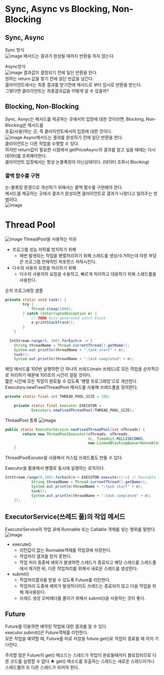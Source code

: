 # Sync, Async vs Blocking, Non-Blocking

## Sync, Async
Sync 방식  
![image](https://user-images.githubusercontent.com/67637716/155871292-c39a07b7-c0e1-4afe-918d-10dc8fd9e33d.png)
메서드는 결과가 완성될 때까지 반환을 하지 않는다.  

Async방식  
![image](https://user-images.githubusercontent.com/67637716/155871322-d5aed60e-44c0-40c5-a990-b4eb967e68a4.png)
결과값이 결정되기 전에 일단 반환을 한다.  
원하는 return 값을 찾기 전에 일단 빈값을 넘긴다.  
클라이언트에서는 최종 결과를 받기전에 메서드로 부터 임시로 반환을 받는다.  
그렇다면 클라이언트는 최종결과값을 어떻게 알 수 있을까?  


## Blocking, Non-Blocking
Sync, Asnyc는 메서드를 제공하는 곳에서의 입장에 대한 것이라면, Blocking, Non-Blocking은 메서드를  
호출(사용)하는 곳, 즉 클라이언트에서의 입장에 대한 것이다.  
![image](https://user-images.githubusercontent.com/67637716/155871380-fb68665a-2da0-4b7a-8c1e-8813e71d4c74.png)
Async메서드는 결과를 완성하기 전에 일단 반환을 한다.  
클라이언트는 다른 작업을 수행할 수 있다.  
하지만 return값이 필요한 시점에서 getPriceAsync의 결과를 알고 싶을 때에는 다시 데이터를 조회해야한다.  
클라이언트 입장에서는 항상 논블록킹이 아닌상태이다. (데이터 조회시 Blocking)

### 콜백 함수를 구현
논-블록킹 환경으로 개선하기 위해서는 콜백 함수를 구현해야 한다.  
메서드를 제공하는 곳에서 결과가 완성되면 클라이언트로 결과가 나왔다고 알려주는 방법이다.  
![image](https://user-images.githubusercontent.com/67637716/155871528-0c7d3590-751b-4c89-bf6f-f25925d73021.png)


# Thread Pool
![image](https://user-images.githubusercontent.com/67637716/155872082-d591e249-bd20-40f0-8ddf-efd4b8146ed5.png)
ThreadPool을 사용하는 이유  
* 프로그램 성능 저하를 방지하기 위해
	* 매번 발생되는 작업을 병렬처리하기 위해 스레드를 생성/수거하는데 따른 부담은 프로그램 전체적인 퍼포먼스 저하시킨다.
* 다수의 사용자 요청을 처리하기 위해
	* 다수의 사용자의 요청을 수용하고, 빠르게 처리하고 대응하기 위해 스레드풀을 사용한다.


순차 프로그래밍 샘플
``` java
private static void task() {
		try {
			Thread.sleep(1000);
		} catch (InterruptedException e) {
			// TODO Auto-generated catch block
			e.printStackTrace();
		}
	}
  
  IntStream.range(0, 100).forEach(n -> {
    String threadName = Thread.currentThread().getName();
    System.out.println(threadName + ":task start" + n);
    task();
    System.out.println(threadName + ":task completed" + n);
```

해당 메서드를 100번 실행하면 단 하나의 쓰레드(main 쓰레드)로 모든 작업을 순차적으로 처리하기 때문에 100초의 시간이 걸릴 것이다.  
짧은 시간에 모든 작업이 완료될 수 있도록 '병렬 프로그래밍'으로 개선한다.  
Executors.newFixedThreadPool 메서드를 사용해 쓰레드풀을 정의한다.  
``` java
private static final int THREAD_POOL_SIZE = 100;
	 
	private static final Executor EXECUTOR =
			Executors.newFixedThreadPool(THREAD_POOL_SIZE);
```

ThreadPool 종류
![image](https://user-images.githubusercontent.com/67637716/155871948-2aa630d0-dd13-4c50-b9ee-9af38281130d.png)

``` java
public static ExecutorService newFixedThreadPool(int nThreads) {
        return new ThreadPoolExecutor(nThreads, nThreads,
                                      0L, TimeUnit.MILLISECONDS,
                                      new LinkedBlockingQueue<Runnable>());
    }
```
ThreadPoolExcutor을 사용해서 커스텀 쓰레드풀도 만들 수 있다.  

Executor을 활용해서 병렬로 동시에 실행하는 로직이다.  
``` java
IntStream.range(0,100).forEach(n-> EXECUTOR.execute(()->{ // Runnable 구현
		    String threadName = Thread.currentThread().getName();
		    System.out.println(threadName + ":task start" + n);
		    task();
		    System.out.println(threadName + ":task completed" + n);
	});
```

## ExecutorService(쓰레드 풀)의 작업 메서드
ExecutorService의 작업 큐에 Runnable 또는 Callable 객체를 넣는 행위를 말한다.  
![image](https://user-images.githubusercontent.com/67637716/155872555-db43a716-ca14-468a-b4af-413afd404254.png)
* execute()
	* 리턴값이 없는 Runnable객체를 작업큐에 저장한다.
	* 작업처리 결과를 받지 못한다.
	* 작업 처리 동중에 예외가 발생하면 스레드가 종료되고 해당 스레드를 스레드풀에서 제거한 뒤, 다른 작업처리를 위해서 새로운 스레드를 생성한다.
* submit()
	* 작업처리결과를 받을 수 있도록 Future를 리턴한다.
	* 작업처리 도중에 예외가 발생하더라도 쓰레드는 종료되지 않고 다음 작업을 위해 재사용된다.
	* 쓰레드 생성 오버헤더를 줄이기 위해서 submit()을 사용하는 것이 좋다.


## Future
Future를 이용하면 예약된 작업에 대한 결과를 알 수 있다.  
executor.submit()은 Future객체를 리턴한다.  
모든 작업을 예약할 때, Future를 따로 저장을 future.get()로 작업이 종료될 때 까지 기다린다.  

주의할 점은 Future의 get() 메소드는 스레드가 작업이 완료될때까지 블로킹되므로 다른 코드를 실행할 수 없다
★ get() 메소드를 호출하는 스레드는 새로운 스레드이거나 스레드풀의 또 다른 스레드가 되어야 한다.


